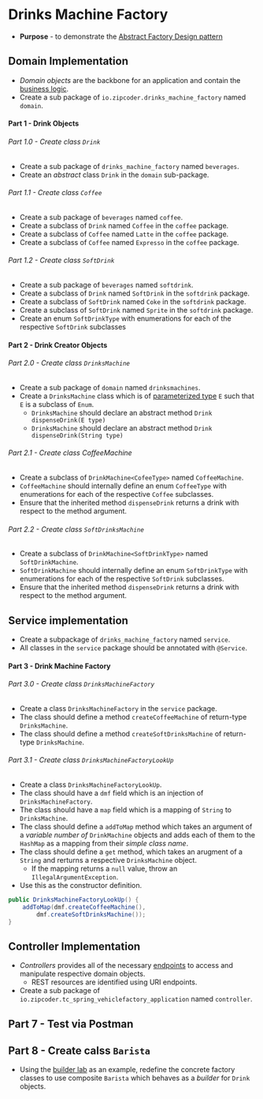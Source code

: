 # Drinks Machine Factory
* **Purpose** - to demonstrate the [Abstract Factory Design pattern](https://sourcemaking.com/design_patterns/abstract_factory)

## Domain Implementation

* _Domain objects_ are the backbone for an application and contain the [business logic](https://en.wikipedia.org/wiki/Business_logic).
* Create a sub package of `io.zipcoder.drinks_machine_factory` named `domain`.




#### Part 1 - Drink Objects

###### Part 1.0 - Create class `Drink`
* Create a sub package of `drinks_machine_factory` named `beverages`.
* Create an _abstract_ class `Drink` in the `domain` sub-package.

###### Part 1.1 - Create class `Coffee`
* Create a sub package of `beverages` named `coffee`.
* Create a subclass of `Drink` named `Coffee` in the `coffee` package.
* Create a subclass of `Coffee` named `Latte` in the `coffee` package.
* Create a subclass of `Coffee` named `Expresso` in the `coffee` package.

###### Part 1.2 - Create class `SoftDrink`
* Create a sub package of `beverages` named `softdrink`.
* Create a subclass of `Drink` named `SoftDrink` in the `softdrink` package.
* Create a subclass of `SoftDrink` named `Coke` in the `softdrink` package.
* Create a subclass of `SoftDrink` named `Sprite` in the `softdrink` package.
* Create an enum `SoftDrinkType`  with enumerations for each of the respective `SoftDrink` subclasses








#### Part 2 - Drink Creator Objects


###### Part 2.0 - Create class `DrinksMachine`
* Create a sub package of `domain` named `drinksmachines`.
* Create a `DrinksMachine` class which is of [parameterized type]() `E` such that `E` is a subclass of `Enum`.
	* `DrinksMachine` should declare an abstract method `Drink dispenseDrink(E type)`
	* `DrinksMachine` should declare an abstract method `Drink dispenseDrink(String type)`
	
	
###### Part 2.1 - Create class CoffeeMachine
* Create a subclass of `DrinkMachine<CofeeType>` named `CoffeeMachine`.
* `CoffeeMachine` should internally define an enum `CoffeeType` with enumerations for each of the respective `Coffee` subclasses.
* Ensure that the inherited method `dispenseDrink` returns a drink with respect to the method argument.



###### Part 2.2 - Create class `SoftDrinksMachine`
* Create a subclass of `DrinkMachine<SoftDrinkType>` named `SoftDrinkMachine`.
* `SoftDrinkMachine` should internally define an enum `SoftDrinkType` with enumerations for each of the respective `SoftDrink` subclasses.
* Ensure that the inherited method `dispenseDrink` returns a drink with respect to the method argument.



























## Service implementation
* Create a subpackage of `drinks_machine_factory` named `service`.
* All classes in the `service` package should be annotated with `@Service`.




#### Part 3 - Drink Machine Factory

###### Part 3.0 - Create class `DrinksMachineFactory`
* Create a class `DrinksMachineFactory` in the `service` package.
* The class should define a method `createCoffeeMachine` of return-type `DrinksMachine`.
* The class should define a method `createSoftDrinksMachine` of return-type `DrinksMachine`.



###### Part 3.1 - Create class `DrinksMachineFactoryLookUp`
* Create a class `DrinksMachineFactoryLookUp`.
* The class should have a `dmf` field which is an injection of `DrinksMachineFactory`.
* The class should have a `map` field which is a mapping of `String` to `DrinksMachine`.
* The class should define a `addToMap` method which takes an argument of a _variable number of_ `DrinkMachine` objects and adds each of them to the `HashMap` as a mapping from their _simple class name_.
* The class should define a `get` method, which takes an arugment of a `String` and rerturns a respective `DrinksMachine` object.
	* If the mapping returns a `null` value, throw an `IllegalArgumentException`.
* Use this as the constructor definition.

```java
public DrinksMachineFactoryLookUp() {
    addToMap(dmf.createCoffeeMachine(),
    	dmf.createSoftDrinksMachine());
}
```



















## Controller Implementation

* _Controllers_ provides all of the necessary [endpoints](https://en.wikipedia.org/wiki/Web_API##Endpoints) to access and manipulate respective domain objects.
	*  REST resources are identified using URI endpoints.
* Create a sub package of `io.zipcoder.tc_spring_vehiclefactory_application` named `controller`.







## Part 7 - Test via Postman







## Part 8 - Create calss `Barista`
* Using the [builder lab](https://github.com/Zipcoder/TC-Spring-LicenseBuilder-Application) as an example, redefine the concrete factory classes to use composite `Barista` which behaves as a _builder_ for `Drink` objects.

